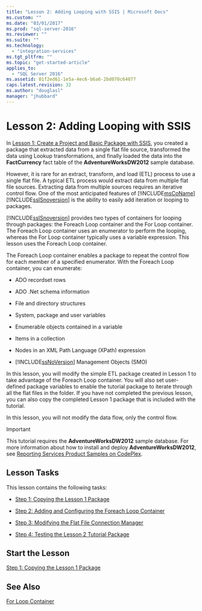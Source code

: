 ```yaml
---
title: "Lesson 2: Adding Looping with SSIS | Microsoft Docs"
ms.custom: ""
ms.date: "03/01/2017"
ms.prod: "sql-server-2016"
ms.reviewer: ""
ms.suite: ""
ms.technology: 
  - "integration-services"
ms.tgt_pltfrm: ""
ms.topic: "get-started-article"
applies_to: 
  - "SQL Server 2016"
ms.assetid: 01f2ed61-1e5a-4ec6-b6a6-2bd070c64077
caps.latest.revision: 32
ms.author: "douglasl"
manager: "jhubbard"
---
```

# Lesson 2: Adding Looping with SSIS
In [Lesson 1: Create a Project and Basic Package with SSIS](../../integration-services/tutorials/lesson-1-create-a-project-and-basic-package-with-ssis.md), you created a package that extracted data from a single flat file source, transformed the data using Lookup transformations, and finally loaded the data into the **FactCurrency** fact table of the **AdventureWorksDW2012** sample database.  
  
However, it is rare for an extract, transform, and load (ETL) process to use a single flat file. A typical ETL process would extract data from multiple flat file sources. Extracting data from multiple sources requires an iterative control flow. One of the most anticipated features of [!INCLUDE[msCoName](../../advanced-analytics/r-services/tutorials/includes/msconame-md.md)] [!INCLUDE[ssISnoversion](../../advanced-analytics/r-services/includes/ssisnoversion-md.md)] is the ability to easily add iteration or looping to packages.  
  
[!INCLUDE[ssISnoversion](../../advanced-analytics/r-services/includes/ssisnoversion-md.md)] provides two types of containers for looping through packages: the Foreach Loop container and the For Loop container. The Foreach Loop container uses an enumerator to perform the looping, whereas the For Loop container typically uses a variable expression. This lesson uses the Foreach Loop container.  
  
The Foreach Loop container enables a package to repeat the control flow for each member of a specified enumerator. With the Foreach Loop container, you can enumerate:  
  
-   ADO recordset rows  
  
-   ADO .Net schema information  
  
-   File and directory structures  
  
-   System, package and user variables  
  
-   Enumerable objects contained in a variable  
  
-   Items in a collection  
  
-   Nodes in an XML Path Language (XPath) expression  
  
-   [!INCLUDE[ssNoVersion](../../advanced-analytics/r-services/includes/ssnoversion-md.md)] Management Objects (SMO)  
  
In this lesson, you will modify the simple ETL package created in Lesson 1 to take advantage of the Foreach Loop container. You will also set user-defined package variables to enable the tutorial package to iterate through all the flat files in the folder. If you have not completed the previous lesson, you can also copy the completed Lesson 1 package that is included with the tutorial.  
  
In this lesson, you will not modify the data flow, only the control flow.  
  
> [!IMPORTANT]  
> This tutorial requires the **AdventureWorksDW2012** sample database. For more information about how to install and deploy **AdventureWorksDW2012**, see [Reporting Services Product Samples on CodePlex](http://go.microsoft.com/fwlink/p/?LinkID=526910).  
  
## Lesson Tasks  
This lesson contains the following tasks:  
  
-   [Step 1: Copying the Lesson 1 Package](../Topic/Step%201:%20Copying%20the%20Lesson%201%20Package.md)  
  
-   [Step 2: Adding and Configuring the Foreach Loop Container](../Topic/Step%202:%20Adding%20and%20Configuring%20the%20Foreach%20Loop%20Container.md)  
  
-   [Step 3: Modifying the Flat File Connection Manager](../Topic/Step%203:%20Modifying%20the%20Flat%20File%20Connection%20Manager.md)  
  
-   [Step 4: Testing the Lesson 2 Tutorial Package](../Topic/Step%204:%20Testing%20the%20Lesson%202%20Tutorial%20Package.md)  
  
## Start the Lesson  
[Step 1: Copying the Lesson 1 Package](../Topic/Step%201:%20Copying%20the%20Lesson%201%20Package.md)  
  
## See Also  
[For Loop Container](../../integration-services/control-flow/for-loop-container.md)  
  
  
  
